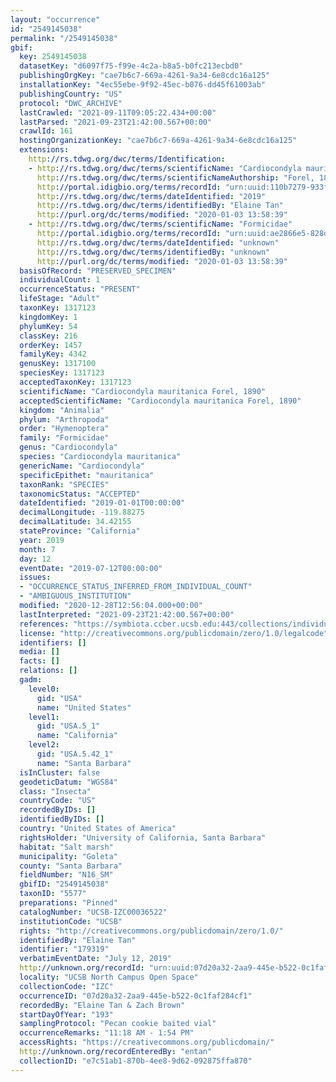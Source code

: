 ```yaml
---
layout: "occurrence"
id: "2549145038"
permalink: "/2549145038"
gbif:
  key: 2549145038
  datasetKey: "d6097f75-f99e-4c2a-b8a5-b0fc213ecbd0"
  publishingOrgKey: "cae7b6c7-669a-4261-9a34-6e8cdc16a125"
  installationKey: "4ec55ebe-9f92-45ec-b076-dd45f61003ab"
  publishingCountry: "US"
  protocol: "DWC_ARCHIVE"
  lastCrawled: "2021-09-11T09:05:22.434+00:00"
  lastParsed: "2021-09-23T21:42:00.567+00:00"
  crawlId: 161
  hostingOrganizationKey: "cae7b6c7-669a-4261-9a34-6e8cdc16a125"
  extensions:
    http://rs.tdwg.org/dwc/terms/Identification:
    - http://rs.tdwg.org/dwc/terms/scientificName: "Cardiocondyla mauritanica"
      http://rs.tdwg.org/dwc/terms/scientificNameAuthorship: "Forel, 1890"
      http://portal.idigbio.org/terms/recordId: "urn:uuid:110b7279-933f-4db1-a361-b5903e1ece14"
      http://rs.tdwg.org/dwc/terms/dateIdentified: "2019"
      http://rs.tdwg.org/dwc/terms/identifiedBy: "Elaine Tan"
      http://purl.org/dc/terms/modified: "2020-01-03 13:58:39"
    - http://rs.tdwg.org/dwc/terms/scientificName: "Formicidae"
      http://portal.idigbio.org/terms/recordId: "urn:uuid:ae2866e5-828d-43e5-9103-f8e710ef13f6"
      http://rs.tdwg.org/dwc/terms/dateIdentified: "unknown"
      http://rs.tdwg.org/dwc/terms/identifiedBy: "unknown"
      http://purl.org/dc/terms/modified: "2020-01-03 13:58:39"
  basisOfRecord: "PRESERVED_SPECIMEN"
  individualCount: 1
  occurrenceStatus: "PRESENT"
  lifeStage: "Adult"
  taxonKey: 1317123
  kingdomKey: 1
  phylumKey: 54
  classKey: 216
  orderKey: 1457
  familyKey: 4342
  genusKey: 1317100
  speciesKey: 1317123
  acceptedTaxonKey: 1317123
  scientificName: "Cardiocondyla mauritanica Forel, 1890"
  acceptedScientificName: "Cardiocondyla mauritanica Forel, 1890"
  kingdom: "Animalia"
  phylum: "Arthropoda"
  order: "Hymenoptera"
  family: "Formicidae"
  genus: "Cardiocondyla"
  species: "Cardiocondyla mauritanica"
  genericName: "Cardiocondyla"
  specificEpithet: "mauritanica"
  taxonRank: "SPECIES"
  taxonomicStatus: "ACCEPTED"
  dateIdentified: "2019-01-01T00:00:00"
  decimalLongitude: -119.88275
  decimalLatitude: 34.42155
  stateProvince: "California"
  year: 2019
  month: 7
  day: 12
  eventDate: "2019-07-12T00:00:00"
  issues:
  - "OCCURRENCE_STATUS_INFERRED_FROM_INDIVIDUAL_COUNT"
  - "AMBIGUOUS_INSTITUTION"
  modified: "2020-12-28T12:56:04.000+00:00"
  lastInterpreted: "2021-09-23T21:42:00.567+00:00"
  references: "https://symbiota.ccber.ucsb.edu:443/collections/individual/index.php?occid=179319"
  license: "http://creativecommons.org/publicdomain/zero/1.0/legalcode"
  identifiers: []
  media: []
  facts: []
  relations: []
  gadm:
    level0:
      gid: "USA"
      name: "United States"
    level1:
      gid: "USA.5_1"
      name: "California"
    level2:
      gid: "USA.5.42_1"
      name: "Santa Barbara"
  isInCluster: false
  geodeticDatum: "WGS84"
  class: "Insecta"
  countryCode: "US"
  recordedByIDs: []
  identifiedByIDs: []
  country: "United States of America"
  rightsHolder: "University of California, Santa Barbara"
  habitat: "Salt marsh"
  municipality: "Goleta"
  county: "Santa Barbara"
  fieldNumber: "N16_SM"
  gbifID: "2549145038"
  taxonID: "5577"
  preparations: "Pinned"
  catalogNumber: "UCSB-IZC00036522"
  institutionCode: "UCSB"
  rights: "http://creativecommons.org/publicdomain/zero/1.0/"
  identifiedBy: "Elaine Tan"
  identifier: "179319"
  verbatimEventDate: "July 12, 2019"
  http://unknown.org/recordId: "urn:uuid:07d20a32-2aa9-445e-b522-0c1faf284cf1"
  locality: "UCSB North Campus Open Space"
  collectionCode: "IZC"
  occurrenceID: "07d20a32-2aa9-445e-b522-0c1faf284cf1"
  recordedBy: "Elaine Tan & Zach Brown"
  startDayOfYear: "193"
  samplingProtocol: "Pecan cookie baited vial"
  occurrenceRemarks: "11:18 AM - 1:54 PM"
  accessRights: "https://creativecommons.org/publicdomain/"
  http://unknown.org/recordEnteredBy: "entan"
  collectionID: "e7c51ab1-870b-4ee8-9d62-092875ffa870"
---
```

